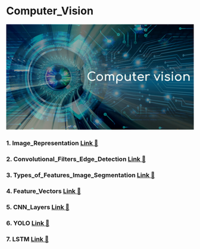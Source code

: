 # Computer_Vision
<img src="Computer_Vision.jpg">

### 1. Image_Representation <a href= ""> Link &#128279;</a>
### 2. Convolutional_Filters_Edge_Detection  <a href= "https://github.com/RishavMishraRM/Computer_Vision/tree/main/Convolutional_Filters_Edge_Detection">Link &#128279;</a>
### 3. Types_of_Features_Image_Segmentation  <a href= "">Link &#128279;</a>
### 4. Feature_Vectors  <a href= "">Link &#128279;</a>
### 5. CNN_Layers  <a href= "">Link &#128279;</a>
### 6. YOLO  <a href= ""> Link &#128279;</a>
### 7. LSTM  <a href= ""> Link &#128279;</a>
